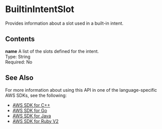 # BuiltinIntentSlot<a name="API_BuiltinIntentSlot"></a>

Provides information about a slot used in a built\-in intent\.

## Contents<a name="API_BuiltinIntentSlot_Contents"></a>

 **name**   <a name="lex-Type-BuiltinIntentSlot-name"></a>
A list of the slots defined for the intent\.  
Type: String  
Required: No

## See Also<a name="API_BuiltinIntentSlot_SeeAlso"></a>

For more information about using this API in one of the language\-specific AWS SDKs, see the following:
+  [AWS SDK for C\+\+](https://docs.aws.amazon.com/goto/SdkForCpp/lex-models-2017-04-19/BuiltinIntentSlot) 
+  [AWS SDK for Go](https://docs.aws.amazon.com/goto/SdkForGoV1/lex-models-2017-04-19/BuiltinIntentSlot) 
+  [AWS SDK for Java](https://docs.aws.amazon.com/goto/SdkForJava/lex-models-2017-04-19/BuiltinIntentSlot) 
+  [AWS SDK for Ruby V2](https://docs.aws.amazon.com/goto/SdkForRubyV2/lex-models-2017-04-19/BuiltinIntentSlot) 